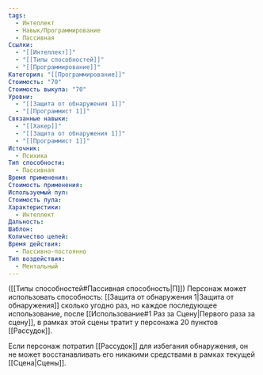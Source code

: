 ```yaml
---
tags:
  - Интеллект
  - Навык/Программирование
  - Пассивная
Ссылки:
  - "[[Интеллект]]"
  - "[[Типы способностей]]"
  - "[[Программирование]]"
Категория: "[[Программирование]]"
Стоимость: "70"
Стоимость выкупа: "70"
Уровни:
  - "[[Защита от обнаружения 1]]"
  - "[[Программист 1]]"
Связанные навыки:
  - "[[Хакер]]"
  - "[[Защита от обнаружения 1]]"
  - "[[Программист 1]]"
Источник:
  - Психика
Тип способности:
  - Пассивная
Время применения: 
Стоимость применения: 
Используемый пул: 
Стоимость пула: 
Характеристики:
  - Интеллект
Дальность: 
Шаблон: 
Количество целей: 
Время действия:
  - Пассивно-постоянно
Тип воздействия:
  - Ментальный
---
```

([[Типы способностей#Пассивная способность|П]]) Персонаж может использовать способность: [[Защита от обнаружения 1|Защита от обнаружения]] сколько угодно раз, но каждое последующее использование, после [[Использование#1 Раз за Сцену|Первого раза за сцену]], в рамках этой сцены тратит у персонажа 20 пунктов [[Рассудок]]. 

Если персонаж потратил [[Рассудок]] для избегания обнаружения, он не может восстанавливать его никакими средствами в рамках текущей [[Сцена|Сцены]]. 